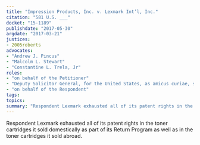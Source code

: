 ```yaml
---
title: "Impression Products, Inc. v. Lexmark Int’l, Inc."
citation: "581 U.S. ___"
docket: "15-1189"
publishdate: "2017-05-30"
argdate: "2017-03-21"
justices:
- 2005roberts
advocates:
- "Andrew J. Pincus"
- "Malcolm L. Stewart"
- "Constantine L. Trela, Jr"
roles:
- "on behalf of the Petitioner"
- "Deputy Solicitor General, for the United States, as amicus curiae, supporting reversal in part and vacatur in part"
- "on behalf of the Respondent"
tags:
topics:
summary: "Respondent Lexmark exhausted all of its patent rights in the toner cartridges it sold domestically as part of its Return Program as well as in the toner cartridges it sold abroad."
---
```

Respondent Lexmark exhausted all of its patent rights in the toner cartridges it sold domestically as part of its Return Program as well as in the toner cartridges it sold abroad.

